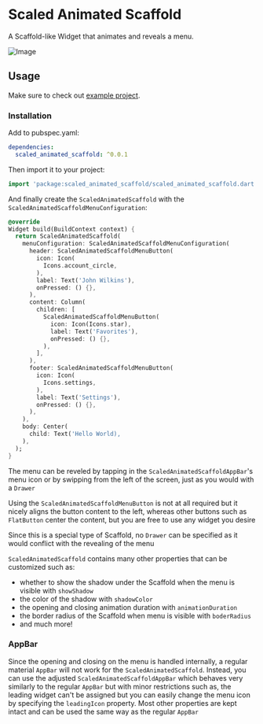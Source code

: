 # Scaled Animated Scaffold

A Scaffold-like Widget that animates and reveals a menu.

![Image](https://raw.githubusercontent.com/tapizquent/scaled_animated_scaffold/assets/package_showcase.gif)

## Usage

Make sure to check out [example project](https://github.com/tapizquent/scaled_animated_scaffold/blob/master/example). 

### Installation

Add to pubspec.yaml:

```yaml
dependencies:
  scaled_animated_scaffold: ^0.0.1
```

Then import it to your project:

```dart
import 'package:scaled_animated_scaffold/scaled_animated_scaffold.dart';
```

And finally create the `ScaledAnimatedScaffold` with the `ScaledAnimatedScaffoldMenuConfiguration`:

```dart
@override
Widget build(BuildContext context) {
  return ScaledAnimatedScaffold(
    menuConfiguration: ScaledAnimatedScaffoldMenuConfiguration(
      header: ScaledAnimatedScaffoldMenuButton(
        icon: Icon(
          Icons.account_circle,
        ),
        label: Text('John Wilkins'),
        onPressed: () {},
      ),
      content: Column(
        children: [
          ScaledAnimatedScaffoldMenuButton(
            icon: Icon(Icons.star),
            label: Text('Favorites'),
            onPressed: () {},
          ),
        ],
      ),
      footer: ScaledAnimatedScaffoldMenuButton(
        icon: Icon(
          Icons.settings,
        ),
        label: Text('Settings'),
        onPressed: () {},
      ),
    ),
    body: Center(
      child: Text('Hello World),
    ),
  );
}
```

The menu can be reveled by tapping in the `ScaledAnimatedScaffoldAppBar`'s menu icon or by swipping from the left of the screen, just as you would with
a `Drawer`


Using the `ScaledAnimatedScaffoldMenuButton` is not at all required but it nicely aligns the button content to the left, whereas other buttons such as `FlatButton` center the content, but you are free to use any widget you desire


Since this is a special type of Scaffold, no `Drawer` can be specified as it would conflict with the revealing of the menu


`ScaledAnimatedScaffold` contains many other properties that can be customized such as:
- whether to show the shadow under the Scaffold when the menu is visible with `showShadow`
- the color of the shadow with `shadowColor`
- the opening and closing animation duration with `animationDuration`
- the border radius of the Scaffold when menu is visible with `boderRadius`
- and much more!

### AppBar

Since the opening and closing on the menu is handled internally, a regular material `AppBar` will not work for the `ScaledAnimatedScaffold`. Instead, you can use the adjusted `ScaledAnimatedScaffoldAppBar` which behaves very similarly to the regular `AppBar` but with minor restrictions such as, the leading widget can't be assigned but you can easily change the menu icon by specifying the `leadingIcon` property. Most other properties are kept intact and can be used the same way as the regular `AppBar`
